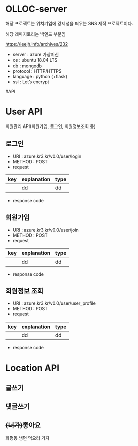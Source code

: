 # OLLOC-server
해당 프로젝트는 위치기입에 강제성을 띄우는 SNS 제작 프로젝트이다.

해당 레파지토리는 백엔드 부분임 

https://leejh.info/archives/232

- server : azure 가상머신
- os : ubuntu 18.04 LTS
- db : mongodb
- protocol : HTTP/HTTPS
- language : python (+flask)
- ssl : Let’s encrypt

#API

# User API
회원관리 API(회원가입, 로그인, 회원정보조회 등)
## 로그인
- URI : azure.kr3.kr/v0.0/user/login
- METHOD : POST
- request

| key | explanation | type |
|--- |--- |--- |
|  | dd | dd |
- response code
## 회원가입
- URI : azure.kr3.kr/v0.0/user/join
- METHOD : POST
- request

| key | explanation | type |
|--- |--- |--- |
|  | dd | dd |
- response code
## 회원정보 조회
- URI : azure.kr3.kr/v0.0/user/user_profile
- METHOD : POST
- request

| key | explanation | type |
|--- |--- |--- |
|  | dd | dd |
- response code

# Location API
## 글쓰기
## 댓글쓰기
## ~~(너가)~~좋아요


화평동 냉면 먹으러 가자
